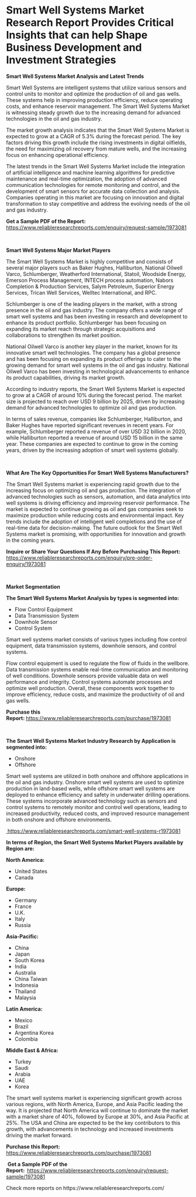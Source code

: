 <p><h1>Smart Well Systems Market Research Report Provides Critical Insights that can help Shape Business Development and Investment Strategies</h1></p><p><strong>Smart Well Systems Market Analysis and Latest Trends</strong></p>
<p><p>Smart Well Systems are intelligent systems that utilize various sensors and control units to monitor and optimize the production of oil and gas wells. These systems help in improving production efficiency, reduce operating costs, and enhance reservoir management. The Smart Well Systems Market is witnessing steady growth due to the increasing demand for advanced technologies in the oil and gas industry.</p><p>The market growth analysis indicates that the Smart Well Systems Market is expected to grow at a CAGR of 5.3% during the forecast period. The key factors driving this growth include the rising investments in digital oilfields, the need for maximizing oil recovery from mature wells, and the increasing focus on enhancing operational efficiency.</p><p>The latest trends in the Smart Well Systems Market include the integration of artificial intelligence and machine learning algorithms for predictive maintenance and real-time optimization, the adoption of advanced communication technologies for remote monitoring and control, and the development of smart sensors for accurate data collection and analysis. Companies operating in this market are focusing on innovation and digital transformation to stay competitive and address the evolving needs of the oil and gas industry.</p></p>
<p><strong>Get a Sample PDF of the Report:&nbsp;</strong> <a href="https://www.reliableresearchreports.com/enquiry/request-sample/1973081">https://www.reliableresearchreports.com/enquiry/request-sample/1973081</a></p>
<p>&nbsp;</p>
<p><strong>Smart Well Systems Major Market Players</strong></p>
<p><p>The Smart Well Systems Market is highly competitive and consists of several major players such as Baker Hughes, Halliburton, National Oilwell Varco, Schlumberger, Weatherford International, Statoil, Woodside Energy, Emerson Process Management, INTECH process automation, Nabors Completion & Production Services, Salym Petroleum, Superior Energy Services, Trican Well Services, Welltec International, and RPC.</p><p>Schlumberger is one of the leading players in the market, with a strong presence in the oil and gas industry. The company offers a wide range of smart well systems and has been investing in research and development to enhance its product portfolio. Schlumberger has been focusing on expanding its market reach through strategic acquisitions and collaborations to strengthen its market position.</p><p>National Oilwell Varco is another key player in the market, known for its innovative smart well technologies. The company has a global presence and has been focusing on expanding its product offerings to cater to the growing demand for smart well systems in the oil and gas industry. National Oilwell Varco has been investing in technological advancements to enhance its product capabilities, driving its market growth.</p><p>According to industry reports, the Smart Well Systems Market is expected to grow at a CAGR of around 10% during the forecast period. The market size is projected to reach over USD 9 billion by 2025, driven by increasing demand for advanced technologies to optimize oil and gas production. </p><p>In terms of sales revenue, companies like Schlumberger, Halliburton, and Baker Hughes have reported significant revenues in recent years. For example, Schlumberger reported a revenue of over USD 32 billion in 2020, while Halliburton reported a revenue of around USD 15 billion in the same year. These companies are expected to continue to grow in the coming years, driven by the increasing adoption of smart well systems globally.</p></p>
<p>&nbsp;</p>
<p><strong>What Are The Key Opportunities For Smart Well Systems Manufacturers?</strong></p>
<p><p>The Smart Well Systems market is experiencing rapid growth due to the increasing focus on optimizing oil and gas production. The integration of advanced technologies such as sensors, automation, and data analytics into well systems is driving efficiency and improving reservoir performance. The market is expected to continue growing as oil and gas companies seek to maximize production while reducing costs and environmental impact. Key trends include the adoption of intelligent well completions and the use of real-time data for decision-making. The future outlook for the Smart Well Systems market is promising, with opportunities for innovation and growth in the coming years.</p></p>
<p><strong>Inquire or Share Your Questions If Any Before Purchasing This Report:</strong> <a href="https://www.reliableresearchreports.com/enquiry/pre-order-enquiry/1973081">https://www.reliableresearchreports.com/enquiry/pre-order-enquiry/1973081</a></p>
<p>&nbsp;</p>
<p><strong>Market Segmentation</strong></p>
<p><strong>The Smart Well Systems Market Analysis by types is segmented into:</strong></p>
<p><ul><li>Flow Control Equipment</li><li>Data Transmission System</li><li>Downhole Sensor</li><li>Control System</li></ul></p>
<p><p>Smart well systems market consists of various types including flow control equipment, data transmission systems, downhole sensors, and control systems. </p><p>Flow control equipment is used to regulate the flow of fluids in the wellbore. Data transmission systems enable real-time communication and monitoring of well conditions. Downhole sensors provide valuable data on well performance and integrity. Control systems automate processes and optimize well production. Overall, these components work together to improve efficiency, reduce costs, and maximize the productivity of oil and gas wells.</p></p>
<p><strong>Purchase this Report:&nbsp;</strong><a href="https://www.reliableresearchreports.com/purchase/1973081">https://www.reliableresearchreports.com/purchase/1973081</a></p>
<p>&nbsp;</p>
<p><strong>The Smart Well Systems Market Industry Research by Application is segmented into:</strong></p>
<p><ul><li>Onshore</li><li>Offshore</li></ul></p>
<p><p>Smart well systems are utilized in both onshore and offshore applications in the oil and gas industry. Onshore smart well systems are used to optimize production in land-based wells, while offshore smart well systems are deployed to enhance efficiency and safety in underwater drilling operations. These systems incorporate advanced technology such as sensors and control systems to remotely monitor and control well operations, leading to increased productivity, reduced costs, and improved resource management in both onshore and offshore environments.</p></p>
<p><a href="https://www.reliableresearchreports.com/smart-well-systems-r1973081">&nbsp;https://www.reliableresearchreports.com/smart-well-systems-r1973081</a></p>
<p><strong>In terms of Region, the Smart Well Systems Market Players available by Region are:</strong></p>
<p>
    <p> <strong> North America: </strong>
        <ul>
            <li>United States</li>
            <li>Canada</li>
        </ul>
        </p> 
    <p> <strong> Europe: </strong>
        <ul>
            <li>Germany</li>
            <li>France</li>
            <li>U.K.</li>
            <li>Italy</li>
            <li>Russia</li>
        </ul>
        </p> 
    <p> <strong> Asia-Pacific: </strong>
        <ul>
            <li>China</li>
            <li>Japan</li>
            <li>South Korea</li>
            <li>India</li>
            <li>Australia</li>
            <li>China Taiwan</li>
            <li>Indonesia</li>
            <li>Thailand</li>
            <li>Malaysia</li>
        </ul>
        </p> 
    <p> <strong> Latin America: </strong>
        <ul>
            <li>Mexico</li>
            <li>Brazil</li>
            <li>Argentina Korea</li>
            <li>Colombia</li>
        </ul>
        </p> 
    <p> <strong> Middle East & Africa: </strong>
        <ul>
            <li>Turkey</li>
            <li>Saudi</li>
            <li>Arabia</li>
            <li>UAE</li>
            <li>Korea</li>
        </ul>
    </p>
    </p>
<p><p>The smart well systems market is experiencing significant growth across various regions, with North America, Europe, and Asia Pacific leading the way. It is projected that North America will continue to dominate the market with a market share of 40%, followed by Europe at 30%, and Asia Pacific at 25%. The USA and China are expected to be the key contributors to this growth, with advancements in technology and increased investments driving the market forward.</p></p>
<p><strong>Purchase this Report: </strong><a href="https://www.reliableresearchreports.com/purchase/1973081">https://www.reliableresearchreports.com/purchase/1973081</a></p>
<p>&nbsp;<strong>Get a Sample PDF of the Report:&nbsp;&nbsp;</strong><a href="https://www.reliableresearchreports.com/enquiry/request-sample/1973081">https://www.reliableresearchreports.com/enquiry/request-sample/1973081</a></p>
<p><strong></strong></p>
<p>Check more reports on https://www.reliableresearchreports.com/</p>